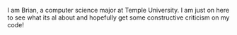 I am Brian, a computer science major at Temple University. I am just on here to see what its al about and hopefully get some constructive criticism on my code!
